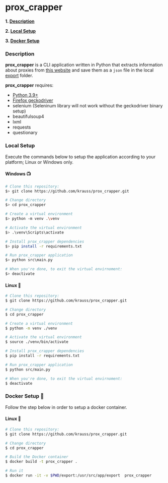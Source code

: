 # prox_crapper

**1. [Description](#description)**

**2. [Local Setup](#local-setup)**

**3. [Docker Setup](#docker-setup)** 

### Description

**prox_crapper** is a CLI application written in Python that extracts information about proxies from [this website](http://www.freeproxylists.net) and save them as a `json` file in the local [export](export/) folder.

**prox_crapper** requires:
- [Python 3.9+](https://www.python.org/downloads/)
- [Firefox geckodriver](https://github.com/mozilla/geckodriver/releases)
- selenium (Seleninum library will not work without the geckodriver binary setup)
- beautifulsoup4
- lxml
- requests
- questionary


### Local Setup

Execute the commands below to setup the application according to your platform; Linux or Windows only.

#### Windows :tv:

```sh
# Clone this repository:
$> git clone https://github.com/krauss/prox_crapper.git

# Change directory
$> cd prox_crapper

# Create a virtual environment
$> python -m venv .\venv

# Activate the virtual environment
$> .\venv\Scripts\activate

# Install prox_crapper dependencies
$> pip install -r requirements.txt

# Run prox_crapper application
$> python src\main.py

# When you're done, to exit the virtual envirnoment:
$> deactivate
```

#### Linux :penguin:

```sh
# Clone this repository:
$ git clone https://github.com/krauss/prox_crapper.git

# Change directory
$ cd prox_crapper

# Create a virtual environment
$ python -m venv ./venv

# Activate the virtual environment
$ source ./venv/bin/activate

# Install prox_crapper dependencies
$ pip install -r requirements.txt

# Run prox_crapper application
$ python src/main.py

# When you're done, to exit the virtual envirnoment:
$ deactivate
```

### Docker Setup :whale:

Follow the step below in order to setup a docker container.

#### Linux :penguin:

```sh
# Clone this repository:
$ git clone https://github.com/krauss/prox_crapper.git

# Change directory
$ cd prox_crapper

# Build the Docker container
$ docker build -t prox_crapper .

# Run it
$ docker run -it -v $PWD/export:/usr/src/app/export  prox_crapper

```
